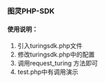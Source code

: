 ### 图灵PHP-SDK
#### 使用说明：
1. 引入turingsdk.php文件
2. 修改turingsdk.php中的配置
3. 调用request_turing 方法即可
4. test.php中有调用演示